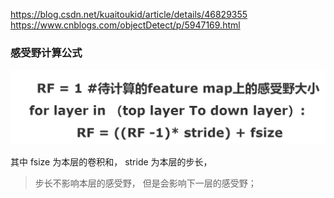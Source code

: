https://blog.csdn.net/kuaitoukid/article/details/46829355
https://www.cnblogs.com/objectDetect/p/5947169.html



### 感受野计算公式

![image-20200515071438576](https://raw.githubusercontent.com/jiye-Tools/used_image/master/readme/20200515071440.png)

其中 fsize 为本层的卷积和， stride 为本层的步长，

> 步长不影响本层的感受野， 但是会影响下一层的感受野；

